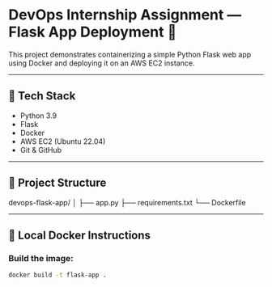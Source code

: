 # DevOps Internship Assignment — Flask App Deployment 🚀

This project demonstrates containerizing a simple Python Flask web app using Docker and deploying it on an AWS EC2 instance.

---

## 🧱 Tech Stack
- Python 3.9
- Flask
- Docker
- AWS EC2 (Ubuntu 22.04)
- Git & GitHub

---

## 📁 Project Structure

devops-flask-app/
│
├── app.py
├── requirements.txt
└── Dockerfile



---

## 🧪 Local Docker Instructions

### Build the image:
```bash
docker build -t flask-app .
